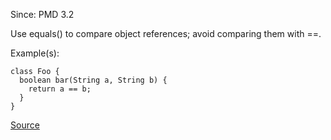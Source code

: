 Since: PMD 3.2

Use equals() to compare object references; avoid comparing them with ==.

Example(s):
```
class Foo {
  boolean bar(String a, String b) {
    return a == b;
  }
}
```

[Source](https://pmd.github.io/pmd-5.5.4/pmd-java/rules/java/design.html#CompareObjectsWithEquals)
